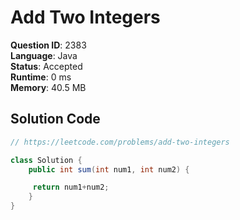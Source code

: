 # Add Two Integers

**Question ID**: 2383  
**Language**: Java  
**Status**: Accepted  
**Runtime**: 0 ms  
**Memory**: 40.5 MB  

## Solution Code
```java
// https://leetcode.com/problems/add-two-integers

class Solution {
    public int sum(int num1, int num2) {

     return num1+num2;   
    }
}
```
